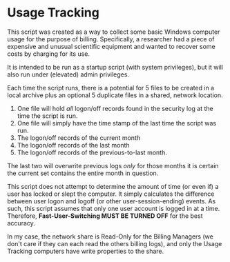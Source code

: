# Usage Tracking

This script was created as a way to collect some basic Windows computer usage for the purpose of billing.  Specifically, a researcher had a piece of expensive and unusual scientific equipment and wanted to recover some costs by charging for its use.

It is intended to be run as a startup script (with system privileges), but it will also run under (elevated) admin privileges.  
   
Each time the script runs, there is a potential for 5 files to be created in a local archive plus an optional 5 duplicate files in a shared, network location.  

1. One file will hold *all* logon/off records found in the security log at the time the script is run.  
2. One file will simply have the time stamp of the last time the script was run.  
3. The logon/off records of the current month
4. The logon/off records of the last month
5. The logon/off records of the previous-to-last month.  

The last two will overwrite previous logs *only* for those months it is certain the current set contains the entire month in question.
   
This script does not attempt to determine the amount of time (or even if) a user has locked or slept the computer.  It simply calculates the difference between user logon and logoff (or other user-session-ending) events.  As such, this script assumes that only one user account is logged in at a time. Therefore, **Fast-User-Switching MUST BE TURNED OFF** for the best accuracy.

In my case, the network share is Read-Only for the Billing Managers (we don't care if they can each read the others billing logs), and only the Usage Tracking computers have write properties to the share.  